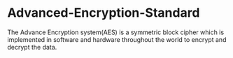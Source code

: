 # Advanced-Encryption-Standard

The Advance Encryption system(AES) is a symmetric block cipher which is implemented in software and hardware throughout the world to encrypt and decrypt the data.
